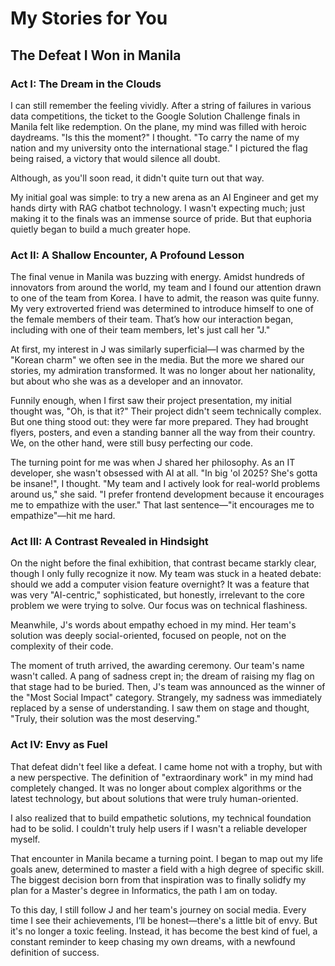 # My Stories for You

## The Defeat I Won in Manila

### Act I: The Dream in the Clouds
I can still remember the feeling vividly. After a string of failures in various data competitions, the ticket to the Google Solution Challenge finals in Manila felt like redemption. On the plane, my mind was filled with heroic daydreams. "Is this the moment?" I thought. "To carry the name of my nation and my university onto the international stage." I pictured the flag being raised, a victory that would silence all doubt.

Although, as you'll soon read, it didn't quite turn out that way.

My initial goal was simple: to try a new arena as an AI Engineer and get my hands dirty with RAG chatbot technology. I wasn't expecting much; just making it to the finals was an immense source of pride. But that euphoria quietly began to build a much greater hope.

### Act II: A Shallow Encounter, A Profound Lesson
The final venue in Manila was buzzing with energy. Amidst hundreds of innovators from around the world, my team and I found our attention drawn to one of the team from Korea. I have to admit, the reason was quite funny. My very extroverted friend was determined to introduce himself to one of the female members of their team. That’s how our interaction began, including with one of their team members, let's just call her "J."

At first, my interest in J was similarly superficial—I was charmed by the "Korean charm" we often see in the media. But the more we shared our stories, my admiration transformed. It was no longer about her nationality, but about who she was as a developer and an innovator.

Funnily enough, when I first saw their project presentation, my initial thought was, "Oh, is that it?" Their project didn't seem technically complex. But one thing stood out: they were far more prepared. They had brought flyers, posters, and even a standing banner all the way from their country. We, on the other hand, were still busy perfecting our code.

The turning point for me was when J shared her philosophy. As an IT developer, she wasn't obsessed with AI at all. "In big 'ol 2025? She's gotta be insane!", I thought. "My team and I actively look for real-world problems around us," she said. "I prefer frontend development because it encourages me to empathize with the user." That last sentence—"it encourages me to empathize"—hit me hard.

### Act III: A Contrast Revealed in Hindsight
On the night before the final exhibition, that contrast became starkly clear, though I only fully recognize it now. My team was stuck in a heated debate: should we add a computer vision feature overnight? It was a feature that was very "AI-centric," sophisticated, but honestly, irrelevant to the core problem we were trying to solve. Our focus was on technical flashiness.

Meanwhile, J's words about empathy echoed in my mind. Her team's solution was deeply social-oriented, focused on people, not on the complexity of their code.

The moment of truth arrived, the awarding ceremony. Our team's name wasn't called. A pang of sadness crept in; the dream of raising my flag on that stage had to be buried. Then, J's team was announced as the winner of the "Most Social Impact" category. Strangely, my sadness was immediately replaced by a sense of understanding. I saw them on stage and thought, "Truly, their solution was the most deserving."

### Act IV: Envy as Fuel
That defeat didn't feel like a defeat. I came home not with a trophy, but with a new perspective. The definition of "extraordinary work" in my mind had completely changed. It was no longer about complex algorithms or the latest technology, but about solutions that were truly human-oriented.

I also realized that to build empathetic solutions, my technical foundation had to be solid. I couldn't truly help users if I wasn't a reliable developer myself.

That encounter in Manila became a turning point. I began to map out my life goals anew, determined to master a field with a high degree of specific skill. The biggest decision born from that inspiration was to finally solidfy my plan for a Master's degree in Informatics, the path I am on today.

To this day, I still follow J and her team's journey on social media. Every time I see their achievements, I’ll be honest—there's a little bit of envy. But it's no longer a toxic feeling. Instead, it has become the best kind of fuel, a constant reminder to keep chasing my own dreams, with a newfound definition of success.